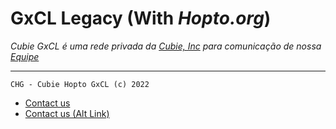 # GxCL Legacy (With *Hopto.org*)

*Cubie GxCL é uma rede privada da [Cubie, Inc](https://cubie.mangoapp.ml/@cubie.ml) para comunicação de nossa [Equipe](https://purplesquare.cubie.ml)*

<hr>

```CHG - Cubie Hopto GxCL (c) 2022```

* [Contact us](https://app.cubie.ml/app/contact-us?contact=cubie)
* [Contact us (Alt Link)](https://cubie.mangoapp.ml/apply/support)

